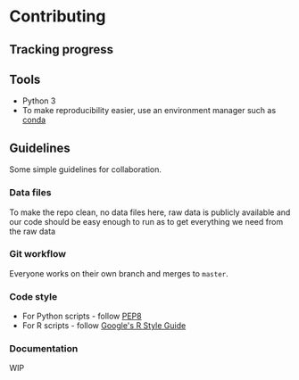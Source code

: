 # Contributing

## Tracking progress

## Tools

* Python 3
* To make reproducibility easier, use an environment manager such as [conda](https://github.com/edublancas/commons/blob/master/repos/conda.md)

## Guidelines

Some simple guidelines for collaboration.

### Data files

To make the repo clean, no data files here, raw data is publicly available and our code should be easy enough to run as to get everything we need from the raw data

### Git workflow

Everyone works on their own branch and merges to `master`.

### Code style

* For Python scripts - follow [PEP8](guides/pep8.md)
* For R scripts - follow [Google's R Style Guide](https://google.github.io/styleguide/Rguide.xml)

### Documentation

WIP
